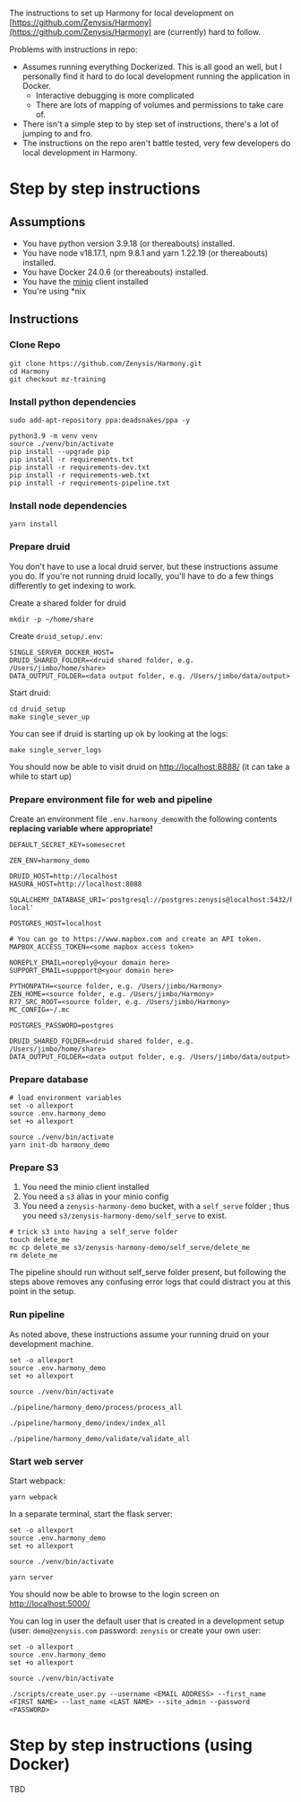 The instructions to set up Harmony for local development on [https://github.com/Zenysis/Harmony](https://github.com/Zenysis/Harmony) are (currently) hard to follow.

Problems with instructions in repo:

- Assumes running everything Dockerized. This is all good an well, but I personally find it hard to do local development running the application in Docker.
    - Interactive debugging is more complicated
    - There are lots of mapping of volumes and permissions to take care of.
- There isn't a simple step to by step set of instructions, there's a lot of jumping to and fro.
- The instructions on the repo aren't battle tested, very few developers do local development in Harmony.

# Step by step instructions

## Assumptions

- You have python version 3.9.18 (or thereabouts) installed.
- You have node v18.17.1, npm 9.8.1 and yarn 1.22.19 (or thereabouts) installed.
- You have Docker 24.0.6 (or thereabouts) installed.
- You have the [minio](https://min.io/download) client installed
- You're using *nix

## Instructions

### Clone Repo

```
git clone https://github.com/Zenysis/Harmony.git
cd Harmony
git checkout mz-training
```

### Install python dependencies

```
sudo add-apt-repository ppa:deadsnakes/ppa -y

python3.9 -m venv venv
source ./venv/bin/activate
pip install --upgrade pip
pip install -r requirements.txt 
pip install -r requirements-dev.txt 
pip install -r requirements-web.txt 
pip install -r requirements-pipeline.txt
```

### Install node dependencies

```
yarn install
```

### Prepare druid

You don't have to use a local druid server, but these instructions assume you do. If you're not running druid locally, you'll have to do a few things differently to get indexing to work.

Create a shared folder for druid

```
mkdir -p ~/home/share
```

Create `druid_setup/.env`:

```
SINGLE_SERVER_DOCKER_HOST=
DRUID_SHARED_FOLDER=<druid shared folder, e.g. /Users/jimbo/home/share>
DATA_OUTPUT_FOLDER=<data output folder, e.g. /Users/jimbo/data/output>
```

Start druid:

```
cd druid_setup
make single_sever_up
```

You can see if druid is starting up ok by looking at the logs:

```
make single_server_logs
```

You should now be able to visit druid on [http://localhost:8888/](http://localhost:8888/) (it can take a while to start up)

### Prepare environment file for web and pipeline

Create an environment file `.env.harmony_demo`with the following contents **replacing variable where appropriate!**

```
DEFAULT_SECRET_KEY=somesecret

ZEN_ENV=harmony_demo

DRUID_HOST=http://localhost
HASURA_HOST=http://localhost:8088

SQLALCHEMY_DATABASE_URI='postgresql://postgres:zenysis@localhost:5432/harmony_demo-local'

POSTGRES_HOST=localhost

# You can go to https://www.mapbox.com and create an API token.
MAPBOX_ACCESS_TOKEN=<some mapbox access token>

NOREPLY_EMAIL=noreply@<your domain here>
SUPPORT_EMAIL=suppport@<your domain here>

PYTHONPATH=<source folder, e.g. /Users/jimbo/Harmony>
ZEN_HOME=<source folder, e.g. /Users/jimbo/Harmony>
R77_SRC_ROOT=<source folder, e.g. /Users/jimbo/Harmony>
MC_CONFIG=~/.mc

POSTGRES_PASSWORD=postgres

DRUID_SHARED_FOLDER=<druid shared folder, e.g. /Users/jimbo/home/share>
DATA_OUTPUT_FOLDER=<data output folder, e.g. /Users/jimbo/data/output>
```

### Prepare database

```
# load environment variables
set -o allexport                                                       
source .env.harmony_demo   
set +o allexport

source ./venv/bin/activate
yarn init-db harmony_demo
```

### Prepare S3

1. You need the minio client installed
1. You need a `s3` alias in your minio config
1. You need a `zenysis-harmony-demo` bucket, with a `self_serve` folder ; thus you need `s3/zenysis-harmony-demo/self_serve` to exist.

```
# trick s3 into having a self_serve folder
touch delete_me
mc cp delete_me s3/zenysis-harmony-demo/self_serve/delete_me
rm delete_me
```

The pipeline should run without self_serve folder present, but following the steps above removes any confusing error logs that could distract you at this point in the setup.

### Run pipeline

As noted above, these instructions assume your running druid on your development machine.

```
set -o allexport                                                       
source .env.harmony_demo   
set +o allexport

source ./venv/bin/activate

./pipeline/harmony_demo/process/process_all

./pipeline/harmony_demo/index/index_all

./pipeline/harmony_demo/validate/validate_all                       
```

### Start web server

Start webpack:

```
yarn webpack
```

In a separate terminal, start the flask server:

```
set -o allexport                                                       
source .env.harmony_demo   
set +o allexport

source ./venv/bin/activate

yarn server
```

You should now be able to browse to the login screen on [http://localhost:5000/](http://localhost:5000/)

You can log in user the default user that is created in a development setup (user: `demo@zenysis.com` password: `zenysis` or create your own user:

```
set -o allexport                                                       
source .env.harmony_demo   
set +o allexport

source ./venv/bin/activate

./scripts/create_user.py --username <EMAIL ADDRESS> --first_name <FIRST NAME> --last_name <LAST NAME> --site_admin --password <PASSWORD>
```

# Step by step instructions (using Docker)

TBD
